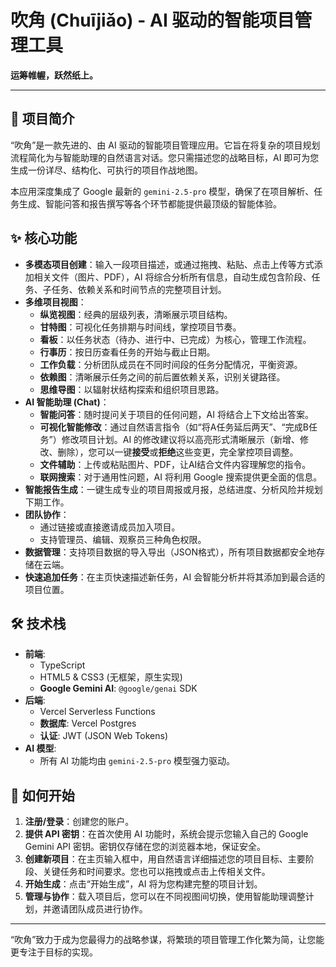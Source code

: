 # 吹角 (Chuījiǎo) - AI 驱动的智能项目管理工具

**运筹帷幄，跃然纸上。**

---

## 📖 项目简介

“吹角”是一款先进的、由 AI 驱动的智能项目管理应用。它旨在将复杂的项目规划流程简化为与智能助理的自然语言对话。您只需描述您的战略目标，AI 即可为您生成一份详尽、结构化、可执行的项目作战地图。

本应用深度集成了 Google 最新的 `gemini-2.5-pro` 模型，确保了在项目解析、任务生成、智能问答和报告撰写等各个环节都能提供最顶级的智能体验。

## ✨ 核心功能

-   **多模态项目创建**：输入一段项目描述，或通过拖拽、粘贴、点击上传等方式添加相关文件（图片、PDF），AI 将综合分析所有信息，自动生成包含阶段、任务、子任务、依赖关系和时间节点的完整项目计划。
-   **多维项目视图**：
    -   **纵览视图**：经典的层级列表，清晰展示项目结构。
    -   **甘特图**：可视化任务排期与时间线，掌控项目节奏。
    -   **看板**：以任务状态（待办、进行中、已完成）为核心，管理工作流程。
    -   **行事历**：按日历查看任务的开始与截止日期。
    -   **工作负载**：分析团队成员在不同时间段的任务分配情况，平衡资源。
    -   **依赖图**：清晰展示任务之间的前后置依赖关系，识别关键路径。
    -   **思维导图**：以辐射状结构探索和组织项目思路。
-   **AI 智能助理 (Chat)**：
    -   **智能问答**：随时提问关于项目的任何问题，AI 将结合上下文给出答案。
    -   **可视化智能修改**：通过自然语言指令（如“将A任务延后两天”、“完成B任务”）修改项目计划。AI 的修改建议将以高亮形式清晰展示（新增、修改、删除），您可以一键**接受**或**拒绝**这些变更，完全掌控项目调整。
    -   **文件辅助**：上传或粘贴图片、PDF，让AI结合文件内容理解您的指令。
    -   **联网搜索**：对于通用性问题，AI 将利用 Google 搜索提供更全面的信息。
-   **智能报告生成**：一键生成专业的项目周报或月报，总结进度、分析风险并规划下期工作。
-   **团队协作**：
    -   通过链接或直接邀请成员加入项目。
    -   支持管理员、编辑、观察员三种角色权限。
-   **数据管理**：支持项目数据的导入导出（JSON格式），所有项目数据都安全地存储在云端。
-   **快速追加任务**：在主页快速描述新任务，AI 会智能分析并将其添加到最合适的项目位置。

## 🛠️ 技术栈

-   **前端**:
    -   TypeScript
    -   HTML5 & CSS3 (无框架，原生实现)
    -   **Google Gemini AI**: `@google/genai` SDK
-   **后端**:
    -   Vercel Serverless Functions
    -   **数据库**: Vercel Postgres
    -   **认证**: JWT (JSON Web Tokens)
-   **AI 模型**:
    -   所有 AI 功能均由 `gemini-2.5-pro` 模型强力驱动。

## 🚀 如何开始

1.  **注册/登录**：创建您的账户。
2.  **提供 API 密钥**：在首次使用 AI 功能时，系统会提示您输入自己的 Google Gemini API 密钥。密钥仅存储在您的浏览器本地，保证安全。
3.  **创建新项目**：在主页输入框中，用自然语言详细描述您的项目目标、主要阶段、关键任务和时间要求。您也可以拖拽或点击上传相关文件。
4.  **开始生成**：点击“开始生成”，AI 将为您构建完整的项目计划。
5.  **管理与协作**：载入项目后，您可以在不同视图间切换，使用智能助理调整计划，并邀请团队成员进行协作。

---

“吹角”致力于成为您最得力的战略参谋，将繁琐的项目管理工作化繁为简，让您能更专注于目标的实现。
